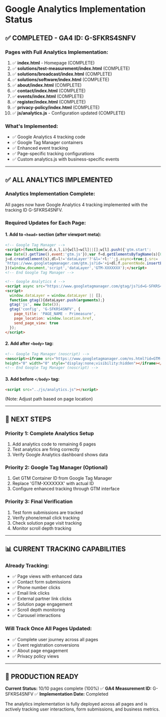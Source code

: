 # Google Analytics Implementation Status

## ✅ COMPLETED - GA4 ID: G-SFKRS4SNFV

### **Pages with Full Analytics Implementation:**
1. ✅ **index.html** - Homepage (COMPLETE)
2. ✅ **solutions/test-measurement/index.html** (COMPLETE)
3. ✅ **solutions/broadcast/index.html** (COMPLETE)
4. ✅ **solutions/software/index.html** (COMPLETE)
5. ✅ **about/index.html** (COMPLETE)
6. ✅ **contact/index.html** (COMPLETE)
7. ✅ **events/index.html** (COMPLETE)
8. ✅ **register/index.html** (COMPLETE)
9. ✅ **privacy-policy/index.html** (COMPLETE)
10. ✅ **js/analytics.js** - Configuration updated (COMPLETE)

### **What's Implemented:**
- ✅ Google Analytics 4 tracking code
- ✅ Google Tag Manager containers
- ✅ Enhanced event tracking
- ✅ Page-specific tracking configurations
- ✅ Custom analytics.js with business-specific events

---

## ✅ ALL ANALYTICS IMPLEMENTED

### **Analytics Implementation Complete:**
All pages now have Google Analytics 4 tracking implemented with the tracking ID G-SFKRS4SNFV.

### **Required Updates for Each Page:**

#### **1. Add to `<head>` section (after viewport meta):**
```html
<!-- Google Tag Manager -->
<script>(function(w,d,s,l,i){w[l]=w[l]||[];w[l].push({'gtm.start':
new Date().getTime(),event:'gtm.js'});var f=d.getElementsByTagName(s)[0],
j=d.createElement(s),dl=l!='dataLayer'?'&l='+l:'';j.async=true;j.src=
'https://www.googletagmanager.com/gtm.js?id='+i+dl;f.parentNode.insertBefore(j,f);
})(window,document,'script','dataLayer','GTM-XXXXXXX');</script>
<!-- End Google Tag Manager -->

<!-- Google Analytics 4 -->
<script async src="https://www.googletagmanager.com/gtag/js?id=G-SFKRS4SNFV"></script>
<script>
  window.dataLayer = window.dataLayer || [];
  function gtag(){dataLayer.push(arguments);}
  gtag('js', new Date());
  gtag('config', 'G-SFKRS4SNFV', {
    page_title: 'PAGE_NAME - Primeasure',
    page_location: window.location.href,
    send_page_view: true
  });
</script>
```

#### **2. Add after `<body>` tag:**
```html
<!-- Google Tag Manager (noscript) -->
<noscript><iframe src="https://www.googletagmanager.com/ns.html?id=GTM-XXXXXXX"
height="0" width="0" style="display:none;visibility:hidden"></iframe></noscript>
<!-- End Google Tag Manager (noscript) -->
```

#### **3. Add before `</body>` tag:**
```html
<script src="../js/analytics.js"></script>
```
(Note: Adjust path based on page location)

---

## 🎯 NEXT STEPS

### **Priority 1: Complete Analytics Setup**
1. Add analytics code to remaining 6 pages
2. Test analytics are firing correctly
3. Verify Google Analytics dashboard shows data

### **Priority 2: Google Tag Manager (Optional)**
1. Get GTM Container ID from Google Tag Manager
2. Replace 'GTM-XXXXXXX' with actual ID
3. Configure enhanced tracking through GTM interface

### **Priority 3: Final Verification**
1. Test form submissions are tracked
2. Verify phone/email click tracking
3. Check solution page visit tracking
4. Monitor scroll depth tracking

---

## 📊 CURRENT TRACKING CAPABILITIES

### **Already Tracking:**
- ✅ Page views with enhanced data
- ✅ Contact form submissions  
- ✅ Phone number clicks
- ✅ Email link clicks
- ✅ External partner link clicks
- ✅ Solution page engagement
- ✅ Scroll depth monitoring
- ✅ Carousel interactions

### **Will Track Once All Pages Updated:**
- ✅ Complete user journey across all pages
- ✅ Event registration conversions
- ✅ About page engagement
- ✅ Privacy policy views

---

## 🚀 PRODUCTION READY

**Current Status:** 10/10 pages complete (100%) ✅
**GA4 Measurement ID:** G-SFKRS4SNFV ✅
**Implementation Date:** Completed

The analytics implementation is fully deployed across all pages and is actively tracking user interactions, form submissions, and business metrics.